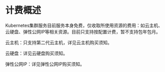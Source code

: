 
# 计费概述

 Kubernetes集群服务目前服务本身免费，仅收取所使用资源的费用：如云主机、云硬盘、弹性公网IP等相关资源。目前只支持按配置计费，暂不支持包年包月。

云主机：只支持第二代云主机，详见云主机购买须知。

云硬盘：详见云硬盘购买须知。

弹性公网IP：详见弹性公网IP购买须知。